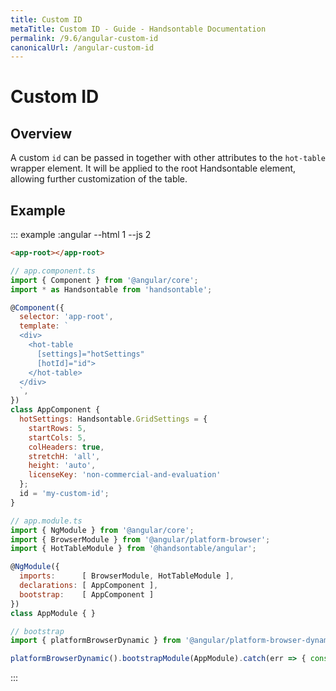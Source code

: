 ```yaml
---
title: Custom ID
metaTitle: Custom ID - Guide - Handsontable Documentation
permalink: /9.6/angular-custom-id
canonicalUrl: /angular-custom-id
---
```


# Custom ID

## Overview
A custom `id` can be passed in together with other attributes to the `hot-table` wrapper element. It will be applied to the root Handsontable element, allowing further customization of the table.

## Example

::: example :angular --html 1 --js 2
```html
<app-root></app-root>
```
```js
// app.component.ts
import { Component } from '@angular/core';
import * as Handsontable from 'handsontable';

@Component({
  selector: 'app-root',
  template: `
  <div>
    <hot-table
      [settings]="hotSettings"
      [hotId]="id">
    </hot-table>
  </div>
  `,
})
class AppComponent {
  hotSettings: Handsontable.GridSettings = {
    startRows: 5,
    startCols: 5,
    colHeaders: true,
    stretchH: 'all',
    height: 'auto',
    licenseKey: 'non-commercial-and-evaluation'
  };
  id = 'my-custom-id';
}

// app.module.ts
import { NgModule } from '@angular/core';
import { BrowserModule } from '@angular/platform-browser';
import { HotTableModule } from '@handsontable/angular';

@NgModule({
  imports:      [ BrowserModule, HotTableModule ],
  declarations: [ AppComponent ],
  bootstrap:    [ AppComponent ]
})
class AppModule { }

// bootstrap
import { platformBrowserDynamic } from '@angular/platform-browser-dynamic';

platformBrowserDynamic().bootstrapModule(AppModule).catch(err => { console.error(err) });
```
:::
